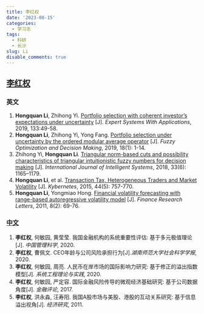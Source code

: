```yaml
---
title: 李红权
date: '2023-08-15'
categories:
  - 学习志
tags:
  - 科研
  - 长沙
slug: Li
disable_comments: true
---
```


## [李红权](https://sxy.hunnu.edu.cn/info/1054/2670.htm)

### 英文

1. **Hongquan Li**, Zhihong Yi. [Portfolio selection with coherent investor’s expectations under uncertainty](https://sci-hub.st/downloads/2019-11-24/5d/li2019.pdf#navpanes=0&amp;view=FitH) [J]. *Expert Systems With Applications*, 2019, 133:49-58. 
1. **Hongquan Li**, Zhihong Yi, Yong Fang. [Portfolio selection under uncertainty by the ordered modular average operator](https://sci-hub.st/tree/0a/19/0a19e4f23dfba0ea77c73f6ace589230.pdf#navpanes=0&amp;view=FitH) [J]. *Fuzzy Optimization and Decision Making*, 2019, 18(1): 1-14.
1. Zhihong Yi, **Hongquan Li**. [Triangular norm-based cuts and possibility characteristics of triangular intuitionistic fuzzy numbers for decision making](https://sci-hub.ru/10.1002/int.21974) [J]. *International Journal of Intelligent Systems*, 2018, 33(6): 1165–1179.
1. **Hongquan Li**, et al. [Transaction Tax, Heterogeneous Traders and Market Volatility](https://zero.sci-hub.st/5506/7f100299f2c2e364f779afd2b0474a40/li2015.pdf#navpanes=0&amp;view=FitH) [J]. *Kybernetes*, 2015, 44(5): 757-770. 
1. **Hongquan Li**, Yongmiao Hong. [Financial volatility forecasting with range-based autoregressive volatility model](https://moscow.sci-hub.st/1658/c8a407e2358c0bc49ef87c1933eaafcf/li2011.pdf#navpanes=0&amp;view=FitH) [J]. *Finance Research Letters*, 2011, 8(2): 69-76. 

### [中文](https://kns.cnki.net/kcms2/author/detail?v=3uoqIhG8C45UgIk_lOaz12Zkvhzevn-PORLI7ErqaKr1r6Sf3d14tUbeSNP2OmFmJNX5NFXpFIMmgPJX90xaIZdprBLNkWb32W_b9EwkUPsqYP3-C-cp_ImYathjifqu&uniplatform=NZKPT)

1. **李红权**, 何敏园, 黄莹莹. 我国金融机构的系统重要性评估: 基于多元极值理论[J]. *中国管理科学*, 2020.
1. **李红权**, 曹佩文. CEO年龄与公司风险承担行为[J].*湖南师范大学社会科学学报*, 2020.
1. **李红权**, 何敏园, 周亮. 人民币在岸市场的国际影响力研究: 基于修正的溢出指数模型[J]. *系统工程理论与实践*, 2020.
1. **李红权**, 何敏园, 严定容. 国际金融风险传导的微观经济基础研究: 基于公司数据角度[J]. *金融评论*, 2017.
1. **李红权**, 洪永淼, 汪寿阳. 我国A股市场与美股、港股的互动关系研究: 基于信息溢出视角[J]. *经济研究*, 2011.







